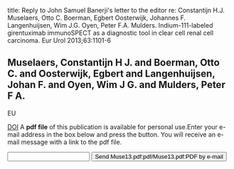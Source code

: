 title: Reply to John Samuel Banerji's letter to the editor re: Constantijn H.J. Muselaers, Otto C. Boerman, Egbert Oosterwijk, Johannes F. Langenhuijsen, Wim J.G. Oyen, Peter F.A. Mulders. Indium-111-labeled girentuximab immunoSPECT as a diagnostic tool in clear cell renal cell carcinoma. Eur Urol 2013;63:1101-6

## Muselaers, Constantijn H J. and Boerman, Otto C. and Oosterwijk, Egbert and Langenhuijsen, Johan F. and Oyen, Wim J G. and Mulders, Peter F A.
EU

<a href="https://doi.org/10.1016/j.eururo.2013.06.054">DOI</a>
A <b>pdf file</b> of this publication is available for personal use.Enter your e-mail address in the box below and press the button. You will receive an e-mail message with a link to the pdf file.
<form action="sender.php">  <input type="text" name="email">  <input type="submit" value="Send Muse13.pdf:pdf/Muse13.pdf:PDF by e-mail"></form>